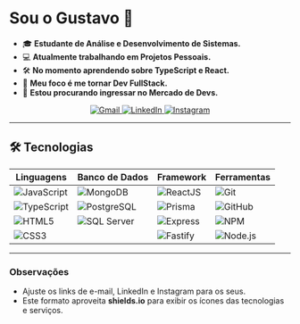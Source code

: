 # Sou o Gustavo 🤘

- 🎓 **Estudante de Análise e Desenvolvimento de Sistemas.**
- 💻 **Atualmente trabalhando em Projetos Pessoais.**
- 🛠️ **No momento aprendendo sobre TypeScript e React.**
- 🎯 **Meu foco é me tornar Dev FullStack.**
- 🚀 **Estou procurando ingressar no Mercado de Devs.**

<div align="center">
    <a href="mailto:seuemail@gmail.com">
        <img src="https://img.shields.io/badge/Gmail-D14836?style=for-the-badge&logo=gmail&logoColor=white" alt="Gmail">
    </a>
    <a href="https://www.linkedin.com/in/seu-perfil">
        <img src="https://img.shields.io/badge/LinkedIn-0077B5?style=for-the-badge&logo=linkedin&logoColor=white" alt="LinkedIn">
    </a>
    <a href="https://www.instagram.com/seu-perfil">
        <img src="https://img.shields.io/badge/Instagram-E4405F?style=for-the-badge&logo=instagram&logoColor=white" alt="Instagram">
    </a>
</div>

---

## 🛠️ Tecnologias

| **Linguagens**   | **Banco de Dados** | **Framework** | **Ferramentas** |
|------------------|--------------------|---------------|-----------------|
| ![JavaScript](https://img.shields.io/badge/JavaScript-F7DF1E?style=for-the-badge&logo=javascript&logoColor=black) | ![MongoDB](https://img.shields.io/badge/MongoDB-4EA94B?style=for-the-badge&logo=mongodb&logoColor=white) | ![ReactJS](https://img.shields.io/badge/ReactJS-61DAFB?style=for-the-badge&logo=react&logoColor=black) | ![Git](https://img.shields.io/badge/Git-F05032?style=for-the-badge&logo=git&logoColor=white) |
| ![TypeScript](https://img.shields.io/badge/TypeScript-007ACC?style=for-the-badge&logo=typescript&logoColor=white) | ![PostgreSQL](https://img.shields.io/badge/PostgreSQL-336791?style=for-the-badge&logo=postgresql&logoColor=white) | ![Prisma](https://img.shields.io/badge/Prisma-2D3748?style=for-the-badge&logo=prisma&logoColor=white) | ![GitHub](https://img.shields.io/badge/GitHub-181717?style=for-the-badge&logo=github&logoColor=white) |
| ![HTML5](https://img.shields.io/badge/HTML5-E34F26?style=for-the-badge&logo=html5&logoColor=white) | ![SQL Server](https://img.shields.io/badge/SQL%20Server-CC2927?style=for-the-badge&logo=microsoftsqlserver&logoColor=white) | ![Express](https://img.shields.io/badge/Express.js-404D59?style=for-the-badge) | ![NPM](https://img.shields.io/badge/NPM-CB3837?style=for-the-badge&logo=npm&logoColor=white) |
| ![CSS3](https://img.shields.io/badge/CSS3-1572B6?style=for-the-badge&logo=css3&logoColor=white) |  | ![Fastify](https://img.shields.io/badge/Fastify-202020?style=for-the-badge&logo=fastify&logoColor=white) | ![Node.js](https://img.shields.io/badge/Node.js-339933?style=for-the-badge&logo=nodedotjs&logoColor=white) |

---

### Observações
- Ajuste os links de e-mail, LinkedIn e Instagram para os seus.
- Este formato aproveita **shields.io** para exibir os ícones das tecnologias e serviços.
